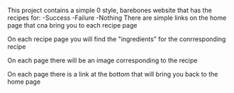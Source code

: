 This project contains a simple 0 style, barebones website that has the recipes for:
-Success
-Failure
-Nothing
There are simple links on the home page that cna bring you to each recipe page

On each recipe page you will find the "ingredients" for the conrresponding recipe

On each page there will be an image corresponding to the recipe

On each page there is a link at the bottom that will bring you back to the home page
